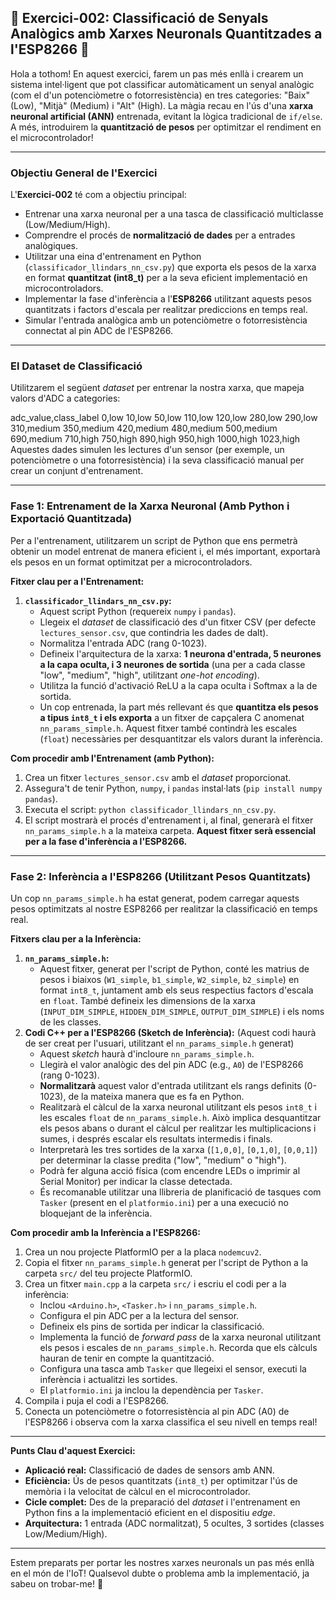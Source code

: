 **🧠 Exercici-002: Classificació de Senyals Analògics amb Xarxes Neuronals Quantitzades a l'ESP8266 🎯**
---

Hola a tothom! En aquest exercici, farem un pas més enllà i crearem un sistema intel·ligent que pot classificar automàticament un senyal analògic (com el d'un potenciòmetre o fotorresistència) en tres categories: "Baix" (Low), "Mitjà" (Medium) i "Alt" (High). La màgia recau en l'ús d'una **xarxa neuronal artificial (ANN)** entrenada, evitant la lògica tradicional de `if/else`. A més, introduirem la **quantització de pesos** per optimitzar el rendiment en el microcontrolador!

---
### **Objectiu General de l'Exercici**

L'**Exercici-002** té com a objectiu principal:

* Entrenar una xarxa neuronal per a una tasca de classificació multiclasse (Low/Medium/High).
* Comprendre el procés de **normalització de dades** per a entrades analògiques.
* Utilitzar una eina d'entrenament en Python (`classificador_llindars_nn_csv.py`) que exporta els pesos de la xarxa en format **quantitzat (int8_t)** per a la seva eficient implementació en microcontroladors.
* Implementar la fase d'inferència a l'**ESP8266** utilitzant aquests pesos quantitzats i factors d'escala per realitzar prediccions en temps real.
* Simular l'entrada analògica amb un potenciòmetre o fotorresistència connectat al pin ADC de l'ESP8266.

---
### **El Dataset de Classificació**

Utilitzarem el següent *dataset* per entrenar la nostra xarxa, que mapeja valors d'ADC a categories:

adc_value,class_label
0,low
10,low
50,low
110,low
120,low
280,low
290,low
310,medium
350,medium
420,medium
480,medium
500,medium
690,medium
710,high
750,high
890,high
950,high
1000,high
1023,high
Aquestes dades simulen les lectures d'un sensor (per exemple, un potenciòmetre o una fotorresistència) i la seva classificació manual per crear un conjunt d'entrenament.

---
### **Fase 1: Entrenament de la Xarxa Neuronal (Amb Python i Exportació Quantitzada)**

Per a l'entrenament, utilitzarem un script de Python que ens permetrà obtenir un model entrenat de manera eficient i, el més important, exportarà els pesos en un format optimitzat per a microcontroladors.

**Fitxer clau per a l'Entrenament:**

1.  **`classificador_llindars_nn_csv.py`:**
    * Aquest script Python (requereix `numpy` i `pandas`).
    * Llegeix el *dataset* de classificació des d'un fitxer CSV (per defecte `lectures_sensor.csv`, que contindria les dades de dalt).
    * Normalitza l'entrada ADC (rang 0-1023).
    * Defineix l'arquitectura de la xarxa: **1 neurona d'entrada, 5 neurones a la capa oculta, i 3 neurones de sortida** (una per a cada classe "low", "medium", "high", utilitzant *one-hot encoding*).
    * Utilitza la funció d'activació ReLU a la capa oculta i Softmax a la de sortida.
    * Un cop entrenada, la part més rellevant és que **quantitza els pesos a tipus `int8_t` i els exporta** a un fitxer de capçalera C anomenat `nn_params_simple.h`. Aquest fitxer també contindrà les escales (`float`) necessàries per desquantitzar els valors durant la inferència.

**Com procedir amb l'Entrenament (amb Python):**

1.  Crea un fitxer `lectures_sensor.csv` amb el *dataset* proporcionat.
2.  Assegura't de tenir Python, `numpy`, i `pandas` instal·lats (`pip install numpy pandas`).
3.  Executa el script: `python classificador_llindars_nn_csv.py`.
4.  El script mostrarà el procés d'entrenament i, al final, generarà el fitxer `nn_params_simple.h` a la mateixa carpeta. **Aquest fitxer serà essencial per a la fase d'inferència a l'ESP8266.**

---
### **Fase 2: Inferència a l'ESP8266 (Utilitzant Pesos Quantitzats)**

Un cop `nn_params_simple.h` ha estat generat, podem carregar aquests pesos optimitzats al nostre ESP8266 per realitzar la classificació en temps real.

**Fitxers clau per a la Inferència:**

1.  **`nn_params_simple.h`:**
    * Aquest fitxer, generat per l'script de Python, conté les matrius de pesos i biaixos (`W1_simple`, `b1_simple`, `W2_simple`, `b2_simple`) en format `int8_t`, juntament amb els seus respectius factors d'escala en `float`. També defineix les dimensions de la xarxa (`INPUT_DIM_SIMPLE`, `HIDDEN_DIM_SIMPLE`, `OUTPUT_DIM_SIMPLE`) i els noms de les classes.
2.  **Codi C++ per a l'ESP8266 (Sketch de Inferència):** (Aquest codi haurà de ser creat per l'usuari, utilitzant el `nn_params_simple.h` generat)
    * Aquest *sketch* haurà d'incloure `nn_params_simple.h`.
    * Llegirà el valor analògic des del pin ADC (e.g., `A0`) de l'ESP8266 (rang 0-1023).
    * **Normalitzarà** aquest valor d'entrada utilitzant els rangs definits (0-1023), de la mateixa manera que es fa en Python.
    * Realitzarà el càlcul de la xarxa neuronal utilitzant els pesos `int8_t` i les escales `float` de `nn_params_simple.h`. Això implica desquantitzar els pesos abans o durant el càlcul per realitzar les multiplicacions i sumes, i després escalar els resultats intermedis i finals.
    * Interpretarà les tres sortides de la xarxa (`[1,0,0]`, `[0,1,0]`, `[0,0,1]`) per determinar la classe predita ("low", "medium" o "high").
    * Podrà fer alguna acció física (com encendre LEDs o imprimir al Serial Monitor) per indicar la classe detectada.
    * És recomanable utilitzar una llibreria de planificació de tasques com `Tasker` (present en el `platformio.ini`) per a una execució no bloquejant de la inferència.

**Com procedir amb la Inferència a l'ESP8266:**

1.  Crea un nou projecte PlatformIO per a la placa `nodemcuv2`.
2.  Copia el fitxer `nn_params_simple.h` generat per l'script de Python a la carpeta `src/` del teu projecte PlatformIO.
3.  Crea un fitxer `main.cpp` a la carpeta `src/` i escriu el codi per a la inferència:
    * Inclou `<Arduino.h>`, `<Tasker.h>` i `nn_params_simple.h`.
    * Configura el pin ADC per a la lectura del sensor.
    * Defineix els pins de sortida per indicar la classificació.
    * Implementa la funció de *forward pass* de la xarxa neuronal utilitzant els pesos i escales de `nn_params_simple.h`. Recorda que els càlculs hauran de tenir en compte la quantització.
    * Configura una tasca amb `Tasker` que llegeixi el sensor, executi la inferència i actualitzi les sortides.
    * El `platformio.ini` ja inclou la dependència per `Tasker`.
4.  Compila i puja el codi a l'ESP8266.
5.  Conecta un potenciòmetre o fotorresistència al pin ADC (A0) de l'ESP8266 i observa com la xarxa classifica el seu nivell en temps real!

---
**Punts Clau d'aquest Exercici:**

* **Aplicació real:** Classificació de dades de sensors amb ANN.
* **Eficiència:** Ús de pesos quantitzats (`int8_t`) per optimitzar l'ús de memòria i la velocitat de càlcul en el microcontrolador.
* **Cicle complet:** Des de la preparació del *dataset* i l'entrenament en Python fins a la implementació eficient en el dispositiu *edge*.
* **Arquitectura:** 1 entrada (ADC normalitzat), 5 ocultes, 3 sortides (classes Low/Medium/High).

---
Estem preparats per portar les nostres xarxes neuronals un pas més enllà en el món de l'IoT! Qualsevol dubte o problema amb la implementació, ja sabeu on trobar-me! 🚀

